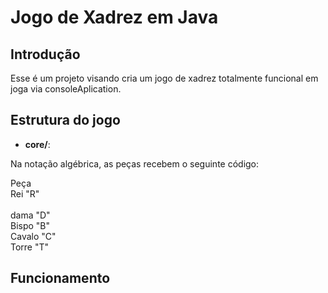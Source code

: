  
# Jogo de Xadrez em Java


## Introdução


Esse é um projeto visando cria um jogo de xadrez totalmente funcional em joga via consoleAplication.



## Estrutura do jogo

* **core/**:

Na notação algébrica, as peças recebem o seguinte código:

Peça <br />	
Rei	"R"<br />	
dama "D"	<br />
Bispo	"B"	<br />
Cavalo	"C"	<br />
Torre	"T"	<br />


## Funcionamento


